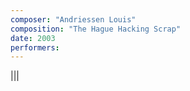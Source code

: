 ```yaml
---
composer: "Andriessen Louis"
composition: "The Hague Hacking Scrap"
date: 2003
performers: 
---
```


|||
